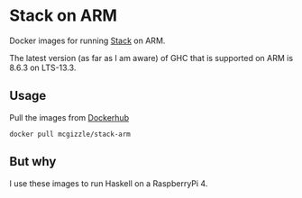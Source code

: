 # Stack on ARM

Docker images for running [Stack](https://docs.haskellstack.org/en/stable/README/) on ARM.

The latest version (as far as I am aware) of GHC that is supported on ARM is 8.6.3 on LTS-13.3.

## Usage

Pull the images from [Dockerhub](https://cloud.docker.com/u/mcgizzle/repository/docker/mcgizzle/stack-arm)

`docker pull mcgizzle/stack-arm`

## But why

I use these images to run Haskell on a RaspberryPi 4.
